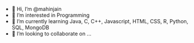 - 👋 Hi, I’m @mahinjain
- 👀 I’m interested in Programming
- 🌱 I’m currently learning Java, C, C++, Javascript, HTML, CSS, R, Python, SQL, MongoDB
- 💞️ I’m looking to collaborate on ...


<!---
mahinjain/mahinjain is a ✨ special ✨ repository because its `README.md` (this file) appears on your GitHub profile.
You can click the Preview link to take a look at your changes.
--->
